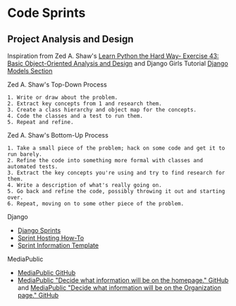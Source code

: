 # Code Sprints

## Project Analysis and Design

Inspiration from Zed A. Shaw's [Learn Python the Hard Way- Exercise 43: Basic Object-Oriented Analysis and Design](http://learnpythonthehardway.org/book/ex43.html) and Django Girls Tutorial [Django Models Section](http://tutorial.djangogirls.org/en/django_models/index.html)

Zed A. Shaw's Top-Down Process

    1. Write or draw about the problem.
    2. Extract key concepts from 1 and research them.
    3. Create a class hierarchy and object map for the concepts.
    4. Code the classes and a test to run them.
    5. Repeat and refine.

Zed A. Shaw's Bottom-Up Process

    1. Take a small piece of the problem; hack on some code and get it to run barely.
    2. Refine the code into something more formal with classes and automated tests.
    3. Extract the key concepts you're using and try to find research for them.
    4. Write a description of what's really going on.
    5. Go back and refine the code, possibly throwing it out and starting over.
    6. Repeat, moving on to some other piece of the problem.

Django
* [Django Sprints](https://code.djangoproject.com/wiki/Sprints)
* [Sprint Hosting How-To](https://code.djangoproject.com/wiki/SprintHostingHowto)
* [Sprint Information Template](https://code.djangoproject.com/wiki/SprintTemplate)

MediaPublic
* [MediaPublic GitHub](https://github.com/mediapublic/mediapublic)
* [MediaPublic "Decide what information will be on the homepage." GitHub](https://github.com/mediapublic/mediapublic/issues/79) and [MediaPublic "Decide what information will be on the Organization page." GitHub](https://github.com/mediapublic/mediapublic/issues/81)
